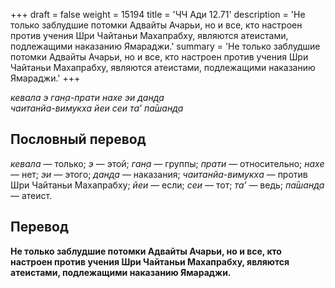 +++
draft = false
weight = 15194
title = 'ЧЧ Ади 12.71'
description = 'Не только заблудшие потомки Адвайты Ачарьи, но и все, кто настроен против учения Шри Чайтаньи Махапрабху, являются атеистами, подлежащими наказанию Ямараджи.'
summary = 'Не только заблудшие потомки Адвайты Ачарьи, но и все, кто настроен против учения Шри Чайтаньи Махапрабху, являются атеистами, подлежащими наказанию Ямараджи.'
+++

_кевала э ган̣а-прати нахе эи дан̣д̣а  
чаитанйа-вимукха йеи сеи та’ па̄шан̣д̣а_

## Пословный перевод

_кевала_ — только; _э_ — этой; _ган̣а_ — группы; _прати_ — относительно; _нахе_ — нет; _эи_ — этого; _дан̣д̣а_ — наказания; _чаитанйа_\-_вимукха_ — против Шри Чайтаньи Махапрабху; _йеи_ — если; _сеи_ — тот; _та’_ — ведь; _па̄шан̣д̣а_ — атеист.

## Перевод

**Не только заблудшие потомки Адвайты Ачарьи, но и все, кто настроен против учения Шри Чайтаньи Махапрабху, являются атеистами, подлежащими наказанию Ямараджи.**
